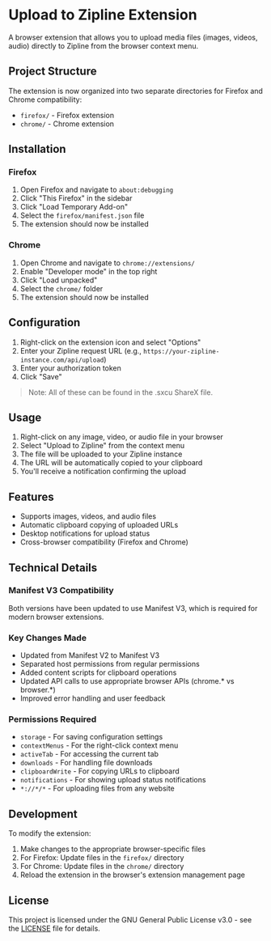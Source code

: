 # Upload to Zipline Extension

A browser extension that allows you to upload media files (images, videos, audio) directly to Zipline from the browser context menu.

## Project Structure

The extension is now organized into two separate directories for Firefox and Chrome compatibility:

- `firefox/` - Firefox extension
- `chrome/` - Chrome extension

## Installation

### Firefox
1. Open Firefox and navigate to `about:debugging`
2. Click "This Firefox" in the sidebar
3. Click "Load Temporary Add-on"
4. Select the `firefox/manifest.json` file
5. The extension should now be installed

### Chrome
1. Open Chrome and navigate to `chrome://extensions/`
2. Enable "Developer mode" in the top right
3. Click "Load unpacked"
4. Select the `chrome/` folder
5. The extension should now be installed

## Configuration

1. Right-click on the extension icon and select "Options"
2. Enter your Zipline request URL (e.g., `https://your-zipline-instance.com/api/upload`)
3. Enter your authorization token
4. Click "Save"

>Note: All of these can be found in the .sxcu ShareX file.

## Usage

1. Right-click on any image, video, or audio file in your browser
2. Select "Upload to Zipline" from the context menu
3. The file will be uploaded to your Zipline instance
4. The URL will be automatically copied to your clipboard
5. You'll receive a notification confirming the upload

## Features

- Supports images, videos, and audio files
- Automatic clipboard copying of uploaded URLs
- Desktop notifications for upload status
- Cross-browser compatibility (Firefox and Chrome)

## Technical Details

### Manifest V3 Compatibility
Both versions have been updated to use Manifest V3, which is required for modern browser extensions.

### Key Changes Made
- Updated from Manifest V2 to Manifest V3
- Separated host permissions from regular permissions
- Added content scripts for clipboard operations
- Updated API calls to use appropriate browser APIs (chrome.* vs browser.*)
- Improved error handling and user feedback

### Permissions Required
- `storage` - For saving configuration settings
- `contextMenus` - For the right-click context menu
- `activeTab` - For accessing the current tab
- `downloads` - For handling file downloads
- `clipboardWrite` - For copying URLs to clipboard
- `notifications` - For showing upload status notifications
- `*://*/*` - For uploading files from any website

## Development

To modify the extension:

1. Make changes to the appropriate browser-specific files
2. For Firefox: Update files in the `firefox/` directory
3. For Chrome: Update files in the `chrome/` directory
4. Reload the extension in the browser's extension management page

## License

This project is licensed under the GNU General Public License v3.0 - see the [LICENSE](LICENSE) file for details.

